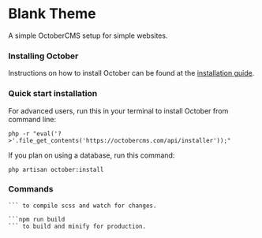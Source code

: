 # Blank Theme
A simple OctoberCMS setup for simple websites.

### Installing October

Instructions on how to install October can be found at the [installation guide](http://octobercms.com/docs/setup/installation).

### Quick start installation

For advanced users, run this in your terminal to install October from command line:

```shell
php -r "eval('?>'.file_get_contents('https://octobercms.com/api/installer'));"
```

If you plan on using a database, run this command:

```shell
php artisan october:install
```
### Commands

```npm run watch
``` to compile scss and watch for changes.

```npm run build
``` to build and minify for production.
